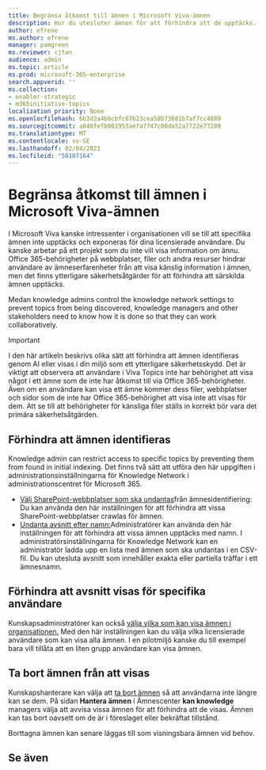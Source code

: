 ```yaml
---
title: Begränsa åtkomst till ämnen i Microsoft Viva-ämnen
description: Hur du utesluter ämnen för att förhindra att de upptäcks.
author: efrene
ms.author: efrene
manager: pamgreen
ms.reviewer: cjtan
audience: admin
ms.topic: article
ms.prod: microsoft-365-enterprise
search.appverid: ''
ms.collection:
- enabler-strategic
- m365initiative-topics
localization_priority: None
ms.openlocfilehash: 6b3d2a4b6cbfc67623cea58b73681b7af7cc4889
ms.sourcegitcommit: a048fefb081953aefa7747c08da52a7722e77288
ms.translationtype: MT
ms.contentlocale: sv-SE
ms.lasthandoff: 02/04/2021
ms.locfileid: "50107164"
---
```

# <a name="restrict-access-to-topics-in-microsoft-viva-topics"></a>Begränsa åtkomst till ämnen i Microsoft Viva-ämnen

I Microsoft Viva kanske intressenter i organisationen vill se till att specifika ämnen inte upptäcks och exponeras för dina licensierade användare. Du kanske arbetar på ett projekt som du inte vill visa information om ännu. Office 365-behörigheter på webbplatser, filer och andra resurser hindrar användare av ämneserfarenheter från att visa känslig information i ämnen, men det finns ytterligare säkerhetsåtgärder för att förhindra att särskilda ämnen upptäcks.

Medan knowledge admins control the knowledge network settings to prevent topics from being discovered, knowledge managers and other stakeholders need to know how it is done so that they can work collaboratively.

> [!Important] 
> I den här artikeln beskrivs olika sätt att förhindra att ämnen identifieras genom AI eller visas i din miljö som ett ytterligare säkerhetsskydd. Det är viktigt att observera att användare i Viva Topics inte har behörighet att visa något i ett ämne som de inte har åtkomst till via Office 365-behörigheter. Även om en användare kan visa ett ämne kommer dess filer, webbplatser och sidor som de inte har Office 365-behörighet att visa inte att visas för dem. Att se till att behörigheter för känsliga filer ställs in korrekt bör vara det primära säkerhetsåtgärden.

## <a name="prevent-topics-from-being-identified"></a>Förhindra att ämnen identifieras

Knowledge admin can restrict access to specific topics by preventing them from found in initial indexing. Det finns två sätt att utföra den här uppgiften i administrationsinställningarna för Knowledge Network i administrationscentret för Microsoft 365.
 
- [Välj SharePoint-webbplatser som ska undantas](https://docs.microsoft.com/microsoft-365/knowledge/topic-experiences-discovery#select-sharepoint-topic-sources)från ämnesidentifiering: Du kan använda den här inställningen för att förhindra att vissa SharePoint-webbplatser crawlas för ämnen.
- [Undanta avsnitt efter namn:](https://docs.microsoft.com/microsoft-365/knowledge/topic-experiences-discovery#exclude-topics-by-name)Administratörer kan använda den här inställningen för att förhindra att vissa ämnen upptäcks med namn. I administratörsinställningarna för Knowledge Network kan en administratör ladda upp en lista med ämnen som ska undantas i en CSV-fil. Du kan utesluta avsnitt som innehåller exakta eller partiella träffar i ett ämnesnamn.

## <a name="prevent-topics-from-being-viewed-by-specific-users"></a>Förhindra att avsnitt visas för specifika användare

Kunskapsadministratörer kan också [välja vilka som kan visa ämnen i organisationen.](https://docs.microsoft.com/microsoft-365/knowledge/topic-experiences-knowledge-rules) Med den här inställningen kan du välja vilka licensierade användare som kan visa alla ämnen. I en pilotmiljö kanske du till exempel bara vill tillåta att en liten grupp användare kan visa ämnen.

## <a name="remove-topics-from-being-viewed"></a>Ta bort ämnen från att visas

Kunskapshanterare kan välja att [ta bort ämnen](https://docs.microsoft.com/microsoft-365/knowledge/manage-topics) så att användarna inte längre kan se dem. På sidan **Hantera ämnen** i Ämnescenter **kan knowledge** managers välja att avvisa vissa ämnen för att förhindra att de visas. Ämnen kan tas bort oavsett om de är i föreslaget eller bekräftat tillstånd.

Borttagna ämnen kan senare läggas till som visningsbara ämnen vid behov. 


## <a name="see-also"></a>Se även



  






